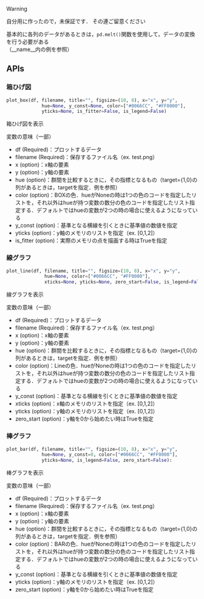 > [!WARNING]
> 自分用に作ったので，未保証です．
> その連ご留意ください

基本的に各列のデータがあるときは，`pd.melt()`関数を使用して，データの変換を行う必要がある  
（__name__内の例を参照）

## APIs

### 箱ひげ図
``` Python
plot_box(df, filename, title="", figsize=(10, 8), x="x", y="y", 
             hue=None, y_const=None, color=["#0066CC", "#FF0000"], 
             yticks=None, is_fitter=False, is_legend=False)
```
箱ひげ図を表示  

変数の意味（一部）  
- df (Required)：プロットするデータ
- filename (Required)：保存するファイル名（ex. test.png）
- x (option)：x軸の要素
- y (option)：y軸の要素
- hue (option)：群間を比較するときに，その指標となるもの（target={1,0}の列があるときは，targetを指定．例を参照）
- color (option)：BOXの色．hueがNoneの時は1つの色のコードを指定したリストを，それ以外はhueが持つ変数の数分の色のコードを指定したリスト指定する．デフォルトではhueの変数が2つの時の場合に使えるようになっている
- y_const (option)：基準となる横線を引くときに基準値の数値を指定
- yticks (option)：y軸のメモリのリストを指定（ex. [0,1,2]）
- is_fitter (option)：実際のメモリの点を描画する時はTrueを指定

### 線グラフ
``` Python
plot_line(df, filename, title="", figsize=(10, 8), x="x", y="y", 
              hue=None, color=["#0066CC", "#FF0000"], 
              xticks=None, yticks=None, zero_start=False, is_legend=False)
```
線グラフを表示  

変数の意味（一部）  
- df (Required)：プロットするデータ
- filename (Required)：保存するファイル名（ex. test.png）
- x (option)：x軸の要素
- y (option)：y軸の要素
- hue (option)：群間を比較するときに，その指標となるもの（target={1,0}の列があるときは，targetを指定．例を参照）
- color (option)：Lineの色．hueがNoneの時は1つの色のコードを指定したリストを，それ以外はhueが持つ変数の数分の色のコードを指定したリスト指定する．デフォルトではhueの変数が2つの時の場合に使えるようになっている
- y_const (option)：基準となる横線を引くときに基準値の数値を指定
- xticks (option)：x軸のメモリのリストを指定（ex. [0,1,2]）
- yticks (option)：y軸のメモリのリストを指定（ex. [0,1,2]）
- zero_start (option)：y軸を0から始めたい時はTrueを指定

### 棒グラフ
``` Python
plot_bar(df, filename, title="", figsize=(10, 8), x="x", y="y", 
             hue=None, y_const=0, color=["#0066CC", "#FF0000"], 
             yticks=None, is_legend=False, zero_start=False):
```
棒グラフを表示  

変数の意味（一部）  
- df (Required)：プロットするデータ
- filename (Required)：保存するファイル名（ex. test.png）
- x (option)：x軸の要素
- y (option)：y軸の要素
- hue (option)：群間を比較するときに，その指標となるもの（target={1,0}の列があるときは，targetを指定．例を参照）
- color (option)：BARの色．hueがNoneの時は1つの色のコードを指定したリストを，それ以外はhueが持つ変数の数分の色のコードを指定したリスト指定する．デフォルトではhueの変数が2つの時の場合に使えるようになっている
- y_const (option)：基準となる横線を引くときに基準値の数値を指定
- yticks (option)：y軸のメモリのリストを指定（ex. [0,1,2]）
- zero_start (option)：y軸を0から始めたい時はTrueを指定
